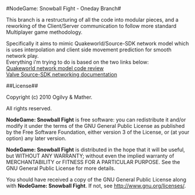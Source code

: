 #NodeGame: Snowball Fight - Oneday Branch#

This branch is a restructuring of all the code into modular pieces, and a reworking of the Client/Server communication
to follow more standard Multiplayer game methodology.  

Specifically it aims to mimic Quakeworld/Source-SDK network model which is uses interpolation and client side movement prediction for smooth network play.  
Everything i'm trying to do is based on the two links below:  
[Quakeworld network model code review](http://www.fabiensanglard.net/quakeSource/quakeSourceNetWork.php)       
[Valve Source-SDK networking documentation](http://developer.valvesoftware.com/wiki/Source_Multiplayer_Networking)

##License##

Copyright (c) 2010 Ogilvy & Mather.

All rights reserved.

**NodeGame: Snowball Fight** is free software: you can redistribute it and/or
modify it under the terms of the GNU General Public License as published by
the Free Software Foundation, either version 3 of the License, or
(at your option) any later version.

**NodeGame: Snowball Fight** is distributed in the hope that it will be useful,
but WITHOUT ANY WARRANTY; without even the implied warranty of
MERCHANTABILITY or FITNESS FOR A PARTICULAR PURPOSE. See the
GNU General Public License for more details.

You should have received a copy of the GNU General Public License along with
**NodeGame: Snowball Fight**. If not, see <http://www.gnu.org/licenses/>.